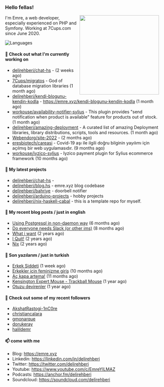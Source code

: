 <h3>Hello fellas!</h3>
 

<img align="right" src="https://media.giphy.com/media/ZE6HYckyroMWwSp11C/giphy-downsized.gif" width="260">

I'm Emre, a web developer, especially experienced on PHP and Symfony. Working at 7Cups.com since June 2020. 

![Languages](https://github-readme-stats.vercel.app/api/top-langs/?username=delirehberi&layout=compact)

#### 👷 Check out what I'm currently working on

- [delirehberi/chat-hs](https://github.com/delirehberi/chat-hs) -  (2 weeks ago)
- [7Cups/migratos](https://github.com/7Cups/migratos) - God of database migration libraries (1 month ago)
- [delirehberi/kendi-blogunu-kendin-kodla](https://github.com/delirehberi/kendi-blogunu-kendin-kodla) - https://emre.xyz/kendi-blogunu-kendin-kodla (1 month ago)
- [workouse/availability-notifier-sylius](https://github.com/workouse/availability-notifier-sylius) - This plugin provides &#34;send notification when product is available&#34; feature for products out of stock. (1 month ago)
- [delirehberi/amazing-deployment](https://github.com/delirehberi/amazing-deployment) - A curated list of amazing Deployment libraries, library distributions, scripts, tools and resources. (1 month ago)
- [Webendorg/site-2022](https://github.com/Webendorg/site-2022) -  (2 months ago)
- [eresbiotech/careasi](https://github.com/eresbiotech/careasi) - Covid-19 aşı ile ilgili doğru bilginin yayılımı için açılmış bir web uygulamasıdır. (9 months ago)
- [workouse/iyzico-sylius](https://github.com/workouse/iyzico-sylius) - Iyzico payment plugin for Sylius ecommerce framework (10 months ago)

#### 🌱 My latest projects

- [delirehberi/chat-hs](https://github.com/delirehberi/chat-hs) - 
- [delirehberi/blog.hs](https://github.com/delirehberi/blog.hs) - emre.xyz blog codebase 
- [delirehberi/bahriye](https://github.com/delirehberi/bahriye) - doorbell notifier
- [delirehberi/arduino-projects](https://github.com/delirehberi/arduino-projects) - hobby projects
- [delirehberi/nix-haskell-cabal](https://github.com/delirehberi/nix-haskell-cabal) - this is a template repo for myself.

#### 📜 My recent blog posts / just in english

- [Using Postgresql in non-daemon way](https://emre.xyz/using-postgresql-in-non-daemon-way) (6 months ago)
- [Do everyone needs Slack (or other ims)](https://emre.xyz/do-everyone-needs-slack-or-other-ims) (8 months ago)
- [What i want](https://emre.xyz/what-i-want) (2 years ago)
- [I Quit!](https://emre.xyz/i-quit) (2 years ago)
- [Nix](https://emre.xyz/nix) (2 years ago)

#### 📜 Son yazılarım / just in turkish

- [Erkek Şiddeti](https://emre.xyz/erkek-siddeti) (1 week ago)
- [Erkekler için feminizme giriş](https://emre.xyz/erkekler-icin-feminizme-giris) (10 months ago)
- [Aç kapa artema!](https://emre.xyz/ac-kapa-artema) (11 months ago)
- [Kensington Expert Mouse - Trackball Mouse](https://emre.xyz/kensington-expert-mouse-trackball-mouse) (1 year ago)
- [Otuzu devirenler](https://emre.xyz/otuzu-devirenler) (1 year ago)

#### 👯 Check out some of my recent followers

- [AkshatRastogi-1nC0re](https://github.com/AkshatRastogi-1nC0re)
- [christiancalara](https://github.com/christiancalara)
- [gmonarque](https://github.com/gmonarque)
- [dorukeray](https://github.com/dorukeray)
- [halildemr](https://github.com/halildemr)

#### 📫 come with me

- Blog: https://emre.xyz
- Linkedin: https://linkedin.com/in/delirehberi
- Twitter: https://twitter.com/delirehberi
- Youtube: https://www.youtube.com/c/EmreYILMAZ
- Podcasts: https://anchor.fm/delirehberi
- Soundcloud: https://soundcloud.com/delirehberi


